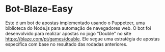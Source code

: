 # Bot-Blaze-Easy
Este é um bot de apostas implementado usando o Puppeteer, uma biblioteca do Node.js para automação de navegadores web. O bot foi desenvolvido para realizar apostas no jogo "Double" no site https://blaze.com/pt/games/double. Ele segue uma estratégia de apostas específica com base no resultado das rodadas anteriores.
